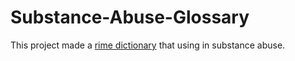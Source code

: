 # Substance-Abuse-Glossary
This project made a [rime dictionary](https://rime.im/) that using in substance abuse.

